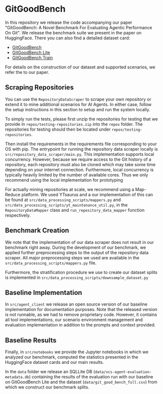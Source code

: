 # GitGoodBench
In this repository we release the code accompanying our paper "GitGoodBench: A Novel Benchmark For Evaluating Agentic Performance
On Git". We release the benchmark suite we present in the paper on HuggingFace. There you can also find a detailed dataset card:
- [GitGoodBench](https://huggingface.co/datasets/gitgood/git_good_bench)
- [GitGoodBench Lite](https://huggingface.co/datasets/gitgood/git_good_bench-lite)
- [GitGoodBench Train](https://huggingface.co/datasets/gitgood/git_good_bench-train)

For details on the construction of our dataset and supported scenarios, we refer the to our paper.

## Scraping Repositories
You can use the `RepositoryDataScraper` to scrape your own repository or extend it
to mine additional scenarios for AI Agents. In either case, follow the setup instructions in this section to
setup and run the system locally.

To simply run the tests, please first unzip the repositories for testing that we provide in `repos/testing-repositories.zip`
into the `repos` folder. The repositories for testing should then be located under `repos/testing-repositories`.

Then install the requirements in the requirements file corresponding to your OS with pip. The entrypoint for running the 
repository data scraper locally is `src/repository_data_scraper/main.py`. This implementation supports local concurrency. 
However, because we require access to the Git history of a repository, each repository must also be cloned which may take 
some time depending on your internet connection. Furthermore, local concurrency is typically heavily limited by the number of 
available cores. Thus we only recommend using the local implementation for prototyping

For actually mining repositories at scale, we recommend using a Map-Reduce platform. We used YTsaurus and a our
implementation of this can be found at `src/data_processing_scripts/mappers.py` and `src/data_processing_scripts/yt_maintenance_util.py`,
in the `RepositoryDataMapper` class and `run_repository_data_mapper` function respectively.

## Benchmark Creation
We note that the implementation of our data scraper does not result in our benchmark right away. During the development
of our benchmark, we applied further preprocessing steps to the output of the repository data scraper. All major preprocessing
steps we used are available in the `src/data_processing_scripts/mappers.py` file.

Furthermore, the stratification procedure we use to create our dataset splits is implemented in `src/data_processing_scripts/downsample_dataset.py`

## Baseline Implementation
In `src/agent_client` we release an open source version of our baseline implementation for documentation purposes. Note that 
the released version is not runnable, as we had to remove proprietary code. However, it contains all tool implementations, 
our scenario environment management and evaluation implementation in addition to the prompts and context provided.

## Baseline Results
Finally, in `src/notebooks` we provide the Jupyter notebooks in which we analyzed our benchmark, computed the statistics
presented in the HuggingFace dataset cards and our main results. 

In the `data` folder we release an SQLLite DB (`data/vcs-agent-evaluation-metadata.db`) containing the results of the evaluation run with our baseline on GitGoodBench Lite and 
the dataset (`data/git_good_bench_full.csv`) from which we construct our benchmark splits.

